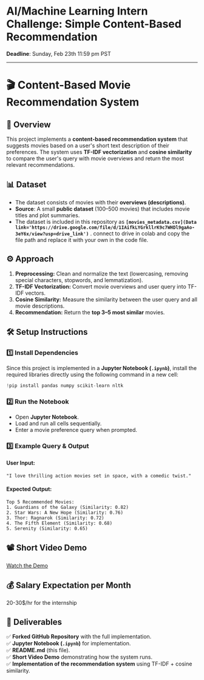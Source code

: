 # AI/Machine Learning Intern Challenge: Simple Content-Based Recommendation

**Deadline**: Sunday, Feb 23th 11:59 pm PST

---

# 🎬 Content-Based Movie Recommendation System  

## 📌 Overview  
This project implements a **content-based recommendation system** that suggests movies based on a user's short text description of their preferences. The system uses **TF-IDF vectorization** and **cosine similarity** to compare the user's query with movie overviews and return the most relevant recommendations.  

## 📊 Dataset  
- The dataset consists of movies with their **overviews (descriptions)**.  
- **Source**: A small **public dataset** (100–500 movies) that includes movie titles and plot summaries.  
- The dataset is included in this repository as **`[movies_metadata.csv](Data link='https://drive.google.com/file/d/1IAifkLYGrkllrK9c7WHDl9gaAo-3eY6x/view?usp=drive_link')`** . connect to drive in colab and copy the file path and replace it with your own in the code file.

## ⚙️ Approach  
1. **Preprocessing:** Clean and normalize the text (lowercasing, removing special characters, stopwords, and lemmatization).  
2. **TF-IDF Vectorization:** Convert movie overviews and user query into TF-IDF vectors.  
3. **Cosine Similarity:** Measure the similarity between the user query and all movie descriptions.  
4. **Recommendation:** Return the **top 3–5 most similar** movies.  

## 🛠️ Setup Instructions  

### **1️⃣ Install Dependencies**  
Since this project is implemented in a **Jupyter Notebook (`.ipynb`)**, install the required libraries directly using the following command in a new cell:  
```python
!pip install pandas numpy scikit-learn nltk
```

### **2️⃣ Run the Notebook**  
- Open **Jupyter Notebook**.  
- Load and run all cells sequentially.  
- Enter a movie preference query when prompted.  

### **3️⃣ Example Query & Output**  
#### **User Input:**  
```plaintext
"I love thrilling action movies set in space, with a comedic twist."
```

#### **Expected Output:**  
```
Top 5 Recommended Movies:
1. Guardians of the Galaxy (Similarity: 0.82)
2. Star Wars: A New Hope (Similarity: 0.76)
3. Thor: Ragnarok (Similarity: 0.72)
4. The Fifth Element (Similarity: 0.68)
5. Serenity (Similarity: 0.65)
```

## 📽️ Short Video Demo  
[Watch the Demo]((https://www.awesomescreenshot.com/video/36753966?key=212b0d94b1fec99f2cc056b6c0e1e74b)) <!-- Add a video link once recorded -->  

## 💰 Salary Expectation per Month  
20-30$/hr for the internship  

## 📝 Deliverables  
✅ **Forked GitHub Repository** with the full implementation.  
✅ **Jupyter Notebook (`.ipynb`)** for implementation.  
✅ **README.md** (this file).  
✅ **Short Video Demo** demonstrating how the system runs.  
✅ **Implementation of the recommendation system** using TF-IDF + cosine similarity.  
